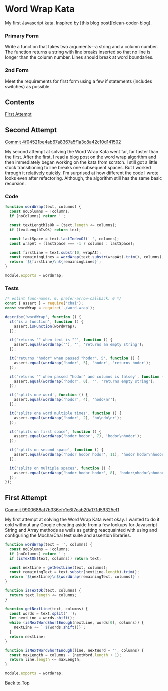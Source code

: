 # Word Wrap Kata
My first Javascript kata. Inspired by [this blog post][clean-coder-blog].

### Primary Form
Write a function that takes two arguments--a string and a column number. The function returns a string with line breaks inserted so that no line is longer than the column number. Lines should break at word boundaries.

### 2nd Form
Meet the requirements for first form using a few if statements (includes switches) as possible.

## Contents
[First Attempt](#first-attempt)

## Second Attempt
[Commit 4f04521be4ab67a8367a5f1a3c8a42c10d141502](https://github.com/median-man/javascript-katas/commit/4f04521be4ab67a8367a5f1a3c8a42c10d141502)

My second attempt at solving the Word Wrap Kata went far, far faster than the first. After the first, I read a blog post on the word wrap algorithm and then immediately began working on the kata from scratch. I still got a little stuck transitioning to line breaks one subsequent spaces. But I worked through it relatively quickly. I'm surprised at how different the code I wrote looks even after refactoring. Although, the algorithm still has the same basic recursion.

### Code
```javascript
function wordWrap(text, columns) {
  const noColumns = !columns;
  if (noColumns) return '';

  const textLengthIsOk = (text.length <= columns);
  if (textLengthIsOk) return text;

  const lastSpace = text.lastIndexOf(' ', columns);
  const wrapAt = (lastSpace === -1 ? columns : lastSpace);

  const firstLine = text.substr(0, wrapAt);
  const remainingLines = wordWrap(text.substr(wrapAt).trim(), columns);
  return `${firstLine}\n${remainingLines}`;
}

module.exports = wordWrap;
```

### Tests
```javascript
/* eslint func-names: 0, prefer-arrow-callback: 0 */
const { assert } = require('chai');
const wordWrap = require('./word-wrap');

describe('wordWrap', function () {
  it('is a function', function () {
    assert.isFunction(wordWrap);
  });

  it('returns "" when text is ""', function () {
    assert.equal(wordWrap(''), '', 'returns an empty string');
  });

  it('returns "hodor" when passed "hodor", 5', function () {
    assert.equal(wordWrap('hodor', 5), 'hodor', 'returns hodor');
  });

  it('returns "" when passed "hodor" and columns is falsey', function () {
    assert.equal(wordWrap('hodor', 0), '', 'returns empty string');
  });

  it('splits one word', function () {
    assert.equal(wordWrap('hodor', 4), 'hodo\nr');
  });

  it('splits one word multiple times', function () {
    assert.equal(wordWrap('hodor', 2), 'ho\ndo\nr');
  });

  it('splits on first space', function () {
    assert.equal(wordWrap('hodor hodor', 7), 'hodor\nhodor');
  });

  it('splits on second space', function () {
    assert.equal(wordWrap('hodor hodor hodor', 11), 'hodor hodor\nhodor');
  });

  it('splits on multiple spaces', function () {
    assert.equal(wordWrap('hodor hodor hodor', 8), 'hodor\nhodor\nhodor');
  });
});
```

## First Attempt
[Commit 9900688af7b336efc1c6f7cab20a171d59325ef1](https://github.com/median-man/javascript-katas/commit/9900688af7b336efc1c6f7cab20a171d59325ef1)

My first attempt at solving the Word Wrap Kata went okay. I wanted to do it cold without any Google cheating aside from a few lookups for Javascript String and Array methods as wells as getting reacquainted with using and configuring the Mocha/Chai test suite and assertion libraries.

```javascript
function wordWrap(text = '', columns) {
  const noColumns = !columns;
  if (noColumns) return '';
  if (isTextOk(text, columns)) return text;

  const nextLine = getNextLine(text, columns);
  const remainingText = text.substr(nextLine.length).trim();
  return `${nextLine}\n${wordWrap(remainingText, columns)}`;
}

function isTextOk(text, columns) {
  return text.length <= columns;
}

function getNextLine(text, columns) {
  const words = text.split(' ');
  let nextLine = words.shift();
  while (isNextWordShortEnough(nextLine, words[0], columns)) {
    nextLine += ` ${words.shift()}`;
  }
  return nextLine;
}

function isNextWordShortEnough(line, nextWord = '', columns) {
  const maxLength = columns - (nextWord.length + 1);
  return line.length <= maxLength;
}

module.exports = wordWrap;
```
[Back to Top](#word-wrap-kata)